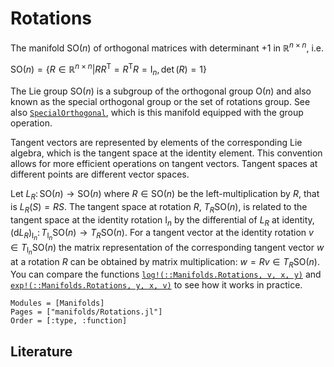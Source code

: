 # Rotations

The manifold $\mathrm{SO}(n)$ of orthogonal matrices with determinant $+1$ in $\mathbb R^{n\times n}$, i.e.

$\mathrm{SO}(n) = \bigl\{R \in \mathbb{R}^{n\times n} \big| RR^{\mathrm{T}} =
R^{\mathrm{T}}R = \mathrm{I}_n, \det(R) = 1 \bigr\}$

The Lie group $\mathrm{SO}(n)$ is a subgroup of the orthogonal group $\mathrm{O}(n)$ and also known as the special orthogonal group or the set of rotations group.
See also [`SpecialOrthogonal`](@ref), which is this manifold equipped with the group operation.

Tangent vectors are represented by elements of the corresponding Lie algebra, which is the tangent space at the identity element.
This convention allows for more efficient operations on tangent vectors.
Tangent spaces at different points are different vector spaces.

Let $L_R\colon \mathrm{SO}(n) \to \mathrm{SO}(n)$ where $R \in \mathrm{SO}(n)$ be the left-multiplication by $R$, that is $L_R(S) = RS$.
The tangent space at rotation $R$, $T_R \mathrm{SO}(n)$, is related to the tangent space at the identity rotation $\mathrm{I}_n$ by the differential of $L_R$ at identity, $(\mathrm{d}L_R)_{\mathrm{I}_n} \colon T_{\mathrm{I}_n} \mathrm{SO}(n) \to T_R \mathrm{SO}(n)$.
For a tangent vector at the identity rotation $v \in T_{\mathrm{I}_n} \mathrm{SO}(n)$ the matrix representation of the corresponding tangent vector $w$ at a rotation $R$ can be obtained by matrix multiplication: $w=Rv \in T_R \mathrm{SO}(n)$.
You can compare the functions [`log!(::Manifolds.Rotations, v, x, y)`](@ref) and [`exp!(::Manifolds.Rotations, y, x, v)`](@ref) to see how it works in practice.

```@autodocs
Modules = [Manifolds]
Pages = ["manifolds/Rotations.jl"]
Order = [:type, :function]
```

## Literature
